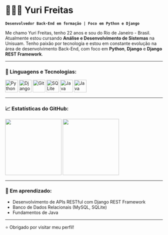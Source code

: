 # 👨🏻‍💻 Yuri Freitas

**`Desenvolvedor Back-End em formação | Foco em Python e Django`**

Me chamo Yuri Freitas, tenho 22 anos e sou do Rio de Janeiro - Brasil. Atualmente estou cursando **Análise e Desenvolvimento de Sistemas** na Unisuam. Tenho paixão por tecnologia e estou em constante evolução na área de desenvolvimento Back-End, com foco em **Python**, **Django** e **Django REST Framework**.

---

### 🚀 Linguagens e Tecnologias:

<p align="left">
    <img src="https://cdn.jsdelivr.net/gh/devicons/devicon/icons/python/python-original.svg" alt="Python" width="40" height="40"/>
    <img src="https://cdn.jsdelivr.net/gh/devicons/devicon/icons/django/django-plain.svg" alt="Django" width="40" height="40"/>
    <img src="https://cdn.jsdelivr.net/gh/devicons/devicon/icons/git/git-original.svg" alt="Git" width="40" height="40"/>
    <img src="https://cdn.jsdelivr.net/gh/devicons/devicon/icons/sqlite/sqlite-original.svg" alt="SQLite" width="40" height="40"/>
    <img src="https://cdn.jsdelivr.net/gh/devicons/devicon/icons/java/java-original.svg" alt="Java" width="40" height="40"/>
    <img src="https://cdn.jsdelivr.net/gh/devicons/devicon/icons/postgresql/postgresql-original.svg" alt="Java" width="40" height="40"/>

</p>

---

### 📈 Estatísticas do GitHub:

<p>
  <img 
    src="https://github-readme-stats.vercel.app/api?username=YuriFreitas1&show_icons=true&theme=tokyonight&include_all_commits=true&locale=pt-br" 
    height="180"
  />
  <img 
    src="https://github-readme-stats.vercel.app/api/top-langs/?username=YuriFreitas1&theme=tokyonight&layout=compact&langs_count=8&locale=pt-br" 
    height="180"
  />
</p>



---

### 🎯 Em aprendizado:

- Desenvolvimento de APIs RESTful com Django REST Framework
- Banco de Dados Relacionais (MySQL, SQLite)
- Fundamentos de Java

---

⭐ Obrigado por visitar meu perfil!  

